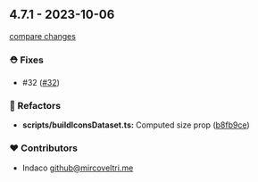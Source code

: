 ## 4.7.1 - 2023-10-06

[compare changes](https://github.com/indaco/svelte-iconoir/compare/v4.7.0...v4.7.1)

### ⛑️ Fixes

- #32 ([#32](https://github.com/indaco/svelte-iconoir/issues/32))

### 💅 Refactors

- **scripts/buildIconsDataset.ts:** Computed size prop ([b8fb9ce](https://github.com/indaco/svelte-iconoir/commit/b8fb9ce))

### ❤️ Contributors

- Indaco <github@mircoveltri.me>
